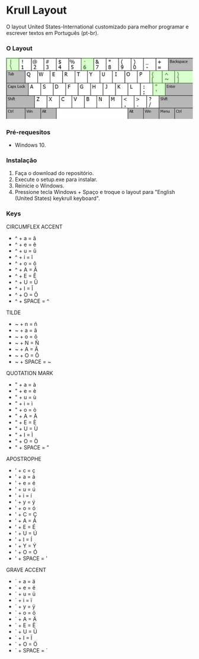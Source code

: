 # Krull Layout

O layout United States-International customizado para melhor programar e escrever textos em Português (pt-br).

### O Layout

![Krull Layout](/images/krull-layout.jpg)

### Pré-requesitos

* Windows 10.

### Instalação
1. Faça o download do repositório.
2. Execute o setup.exe para instalar.
3. Reinicie o Windows.
4. Pressione tecla Windows + Spaço e troque o layout para "English (United States) keykrull keyboard".


### Keys

CIRCUMFLEX ACCENT
* ^ + a = â
* ^ + e = ê
* ^ + u = û
* ^ + i = î
* ^ + o = ô
* ^ + A = Â
* ^ + E = Ê
* ^ + U = Û
* ^ + I = Î
* ^ + O = Ô
* ^ + SPACE = ^

TILDE
* ~ + n = ñ
* ~ + a = ã
* ~ + o = õ
* ~ + N = Ñ
* ~ + A = Ã
* ~ + O = Õ
* ~ + SPACE = ~

QUOTATION MARK
* " + a = à
* " + e = è
* " + u = ù
* " + i = ì
* " + o = ò
* " + A = À
* " + E = È
* " + U = Ù
* " + I = Ì
* " + O = Ò
* " + SPACE = "

APOSTROPHE
* ' + c = ç
* ' + a = á
* ' + e = é
* ' + u = ú
* ' + i = í
* ' + y = ý
* ' + o = ó
* ' + C = Ç
* ' + A = Á
* ' + E = É
* ' + U = Ú
* ' + I = Í
* ' + Y = Ý
* ' + O = Ó
* ' + SPACE = '

GRAVE ACCENT
* ` + a = ä
* ` + e = ë
* ` + u = ü
* ` + i = ï
* ` + y = ÿ
* ` + o = ö
* ` + A = Ä
* ` + E = Ë
* ` + U = Ü
* ` + I = Ï
* ` + O = Ö
* \` + SPACE = `
